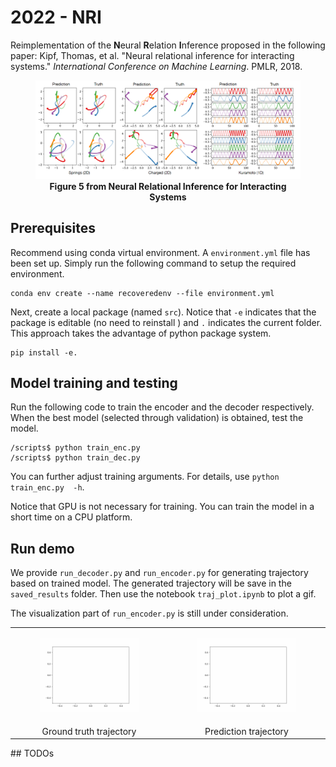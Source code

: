 # 2022 - NRI

Reimplementation of the **N**eural **R**elation **I**nference proposed in the following paper: Kipf, Thomas, et al. "Neural relational inference for interacting systems." *International Conference on Machine Learning*. PMLR, 2018.
<figure>
<img src="figures/paper_fig.PNG" alt="Drawing" style="width: 600px;"/>
<figcaption align = "center"><b>Figure 5 from Neural Relational Inference for Interacting Systems</b></figcaption>
</figure>

## Prerequisites

Recommend using conda virtual environment. A `environment.yml` file has been set up. Simply run the following command to setup the required environment.

```
conda env create --name recoveredenv --file environment.yml
```

Next, create a local package (named `src`). Notice that `-e` indicates that the package is editable (no need to reinstall ) and `.` indicates the current folder. This approach takes the advantage of python package system. 

```
pip install -e.
```

## Model training and testing

Run the following code to train the encoder and the decoder respectively. 
When the best model (selected through validation) is obtained, test the model.

```
/scripts$ python train_enc.py
/scripts$ python train_dec.py
```

You can further adjust training arguments. For details, use `python train_enc.py  -h`.

Notice that GPU is not necessary for training. You can train the model in a short time on a CPU platform. 

## Run demo

We provide `run_decoder.py` and `run_encoder.py` for generating trajectory based on trained model. The generated trajectory will be save in the `saved_results` folder. 
Then use the notebook `traj_plot.ipynb` to plot a gif.

The visualization part of `run_encoder.py` is still under consideration. 

<table><tr>
<td> <figure>
<img src="figures/demo_grand_truth.gif" alt="Drawing" style="width: 250px;"/> 
</figure></td>
<td> <figure>
  <img src="figures/demo_model_out.gif" alt="Drawing" style="width: 250px;"/>
</figure></td>
</tr>
<tr>
  <td> <center>Ground truth trajectory</center></td>
  <td> <center>Prediction trajectory</center></td>
</tr>  
</table>
## TODOs



